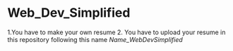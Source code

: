 # Web_Dev_Simplified

1.You have to make your own resume
2. You have to upload your resume in this repository following this name *Name_WebDevSimplified*
